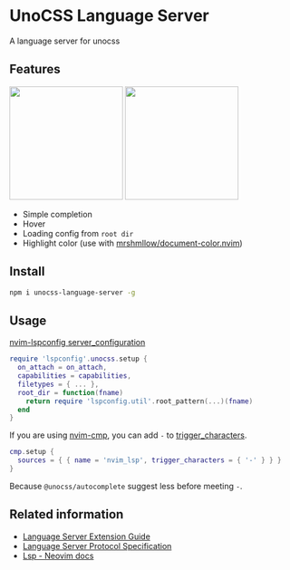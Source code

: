 # UnoCSS Language Server

A language server for unocss

## Features

<img width="200" src="https://raw.githubusercontent.com/xna00/unocss-language-server/main/res/nvim-html.gif">

<img width="200" src="https://raw.githubusercontent.com/xna00/unocss-language-server/main/res/highlight.png">


* Simple completion
* Hover
* Loading config from `root dir`
* Highlight color (use with [mrshmllow/document-color.nvim](https://github.com/mrshmllow/document-color.nvim))

## Install

```sh
npm i unocss-language-server -g
```

## Usage

[nvim-lspconfig server_configuration](https://github.com/neovim/nvim-lspconfig/blob/master/doc/server_configurations.md#unocss)
```lua
require 'lspconfig'.unocss.setup {
  on_attach = on_attach,
  capabilities = capabilities,
  filetypes = { ... },
  root_dir = function(fname)
    return require 'lspconfig.util'.root_pattern(...)(fname)
  end
}
```
If you are using [nvim-cmp](https://github.com/hrsh7th/nvim-cmp), you can add `-` to [trigger_characters](https://github.com/hrsh7th/nvim-cmp/blob/main/doc/cmp.txt#L528).
```lua
cmp.setup {
  sources = { { name = 'nvim_lsp', trigger_characters = { '-' } } }
}
```
Because `@unocss/autocomplete` suggest less before meeting `-`.

## Related information

* [Language Server Extension Guide](https://code.visualstudio.com/api/language-extensions/language-server-extension-guide)
* [Language Server Protocol Specification](https://microsoft.github.io/language-server-protocol/specifications/lsp/3.17/specification/)
* [Lsp - Neovim docs](https://neovim.io/doc/user/lsp.html)
